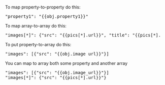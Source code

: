 To map property-to-property do this:   
<pre>"property1": "{{obj.property1}}"</pre>  

To map array-to-array do this:   
<pre>"images[*]": {"src": "{{pics[*].url}}", "title": "{{pics[*].title}}"}</pre>  

To put property-to-array do this:   
<pre>"images": [{"src": "{{obj.image_url}}"}]</pre>  

You can map to array both some property and another array  
<pre>"images": [{"src": "{{obj.image_url}}"}]
"images[*]": {"src": "{{pics[*].url}}"}</pre>  
